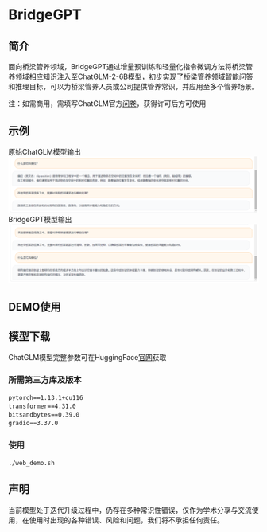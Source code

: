# BridgeGPT
## 简介
面向桥梁管养领域，BridgeGPT通过增量预训练和轻量化指令微调方法将桥梁管养领域相应知识注入至ChatGLM-2-6B模型，初步实现了桥梁管养领域智能问答和推理目标，可以为桥梁管养人员或公司提供管养常识，并应用至多个管养场景。

注：如需商用，需填写ChatGLM官方[问卷](https://open.bigmodel.cn/mla/form)，获得许可后方可使用

## 示例
原始ChatGLM模型输出
![](figs/original.png)
BridgeGPT模型输出
![](figs/after%20PT.png)

## DEMO使用

## 模型下载

ChatGLM模型完整参数可在HuggingFace[官网](https://huggingface.co/THUDM/chatglm2-6b)获取

### 所需第三方库及版本
```txt
pytorch==1.13.1+cu116
transformer==4.31.0
bitsandbytes==0.39.0
gradio==3.37.0
```

### 使用
```shell
./web_demo.sh
```

## 声明
当前模型处于迭代升级过程中，仍存在多种常识性错误，仅作为学术分享与交流使用，在使用时出现的各种错误、风险和问题，我们将不承担任何责任。